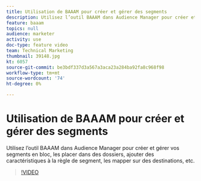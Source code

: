 ```yaml
---
title: Utilisation de BAAAM pour créer et gérer des segments
description: Utilisez l’outil BAAAM dans Audience Manager pour créer et gérer vos segments en bloc, les placer dans des dossiers, ajouter des caractéristiques à la règle de segment, les mapper sur des destinations, etc.
feature: baaam
topics: null
audience: marketer
activity: use
doc-type: feature video
team: Technical Marketing
thumbnail: 39148.jpg
kt: 6057
source-git-commit: be3bdf337d3a567a3aca23a284ba92fa8c968f98
workflow-type: tm+mt
source-wordcount: '74'
ht-degree: 0%

---
```



# Utilisation de BAAAM pour créer et gérer des segments

Utilisez l’outil BAAAM dans Audience Manager pour créer et gérer vos segments en bloc, les placer dans des dossiers, ajouter des caractéristiques à la règle de segment, les mapper sur des destinations, etc.

>[!VIDEO](https://video.tv.adobe.com/v/39148/?quality=12&learn=on)
